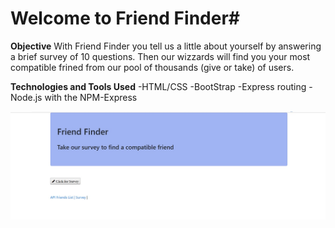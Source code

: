 # Welcome to Friend Finder#


**Objective**
With Friend Finder you tell us a little about yourself by answering a brief survey of 10 questions.
Then our wizzards will find you your most compatible frined from our pool of thousands (give or take) of users.

**Technologies and Tools Used**
-HTML/CSS
-BootStrap
-Express routing
-Node.js with the NPM-Express




![screen capture](ScreenCap.jpg "Our landing page")

